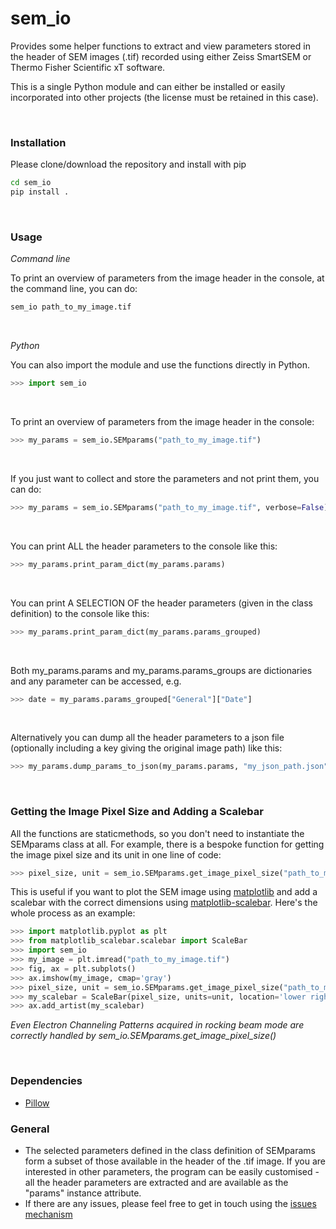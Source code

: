 # sem_io

Provides some helper functions to extract and view parameters stored in the header of SEM images (.tif) recorded using either Zeiss SmartSEM or Thermo Fisher Scientific xT software.

This is a single Python module and can either be installed or easily incorporated into other projects (the license must be retained in this case).

<BR>

### Installation

Please clone/download the repository and install with pip

```bash
cd sem_io
pip install .
```

<BR>


### Usage

*Command line*

To print an overview of parameters from the image header in the console, at the command line, you can do:

```bash
sem_io path_to_my_image.tif
```

<BR>


*Python*

You can also import the module and use the functions directly in Python.

```python
>>> import sem_io
```

<BR>

To print an overview of parameters from the image header in the console:

```python
>>> my_params = sem_io.SEMparams("path_to_my_image.tif")
```

<BR>


If you just want to collect and store the parameters and not print them, you can do:

```python
>>> my_params = sem_io.SEMparams("path_to_my_image.tif", verbose=False)
```

<BR>


You can print ALL the header parameters to the console like this:

```python
>>> my_params.print_param_dict(my_params.params)
```

<BR>


You can print A SELECTION OF the header parameters (given in the class definition) to the console like this:

```python
>>> my_params.print_param_dict(my_params.params_grouped)
```

<BR>


Both my_params.params and my_params.params_groups are dictionaries and any parameter can be accessed, e.g.

```python
>>> date = my_params.params_grouped["General"]["Date"]
```

<BR>


Alternatively you can dump all the header parameters to a json file (optionally including a key giving the original image path) like this:

```python
>>> my_params.dump_params_to_json(my_params.params, "my_json_path.json", image_path=my_params.img_path)
```


<BR>

### Getting the Image Pixel Size and Adding a Scalebar

All the functions are staticmethods, so you don't need to instantiate the SEMparams class at all. For example, there is a bespoke function for getting the image pixel size and its unit in one line of code:

```python
>>> pixel_size, unit = sem_io.SEMparams.get_image_pixel_size("path_to_my_image.tif")
```

This is useful if you want to plot the SEM image using [matplotlib](https://matplotlib.org/) and add a scalebar with the correct dimensions using [matplotlib-scalebar](https://github.com/ppinard/matplotlib-scalebar). Here's the whole process as an example:

```python
>>> import matplotlib.pyplot as plt
>>> from matplotlib_scalebar.scalebar import ScaleBar
>>> import sem_io
>>> my_image = plt.imread("path_to_my_image.tif")
>>> fig, ax = plt.subplots()
>>> ax.imshow(my_image, cmap='gray')
>>> pixel_size, unit = sem_io.SEMparams.get_image_pixel_size("path_to_my_image.tif")
>>> my_scalebar = ScaleBar(pixel_size, units=unit, location='lower right', scale_loc='top')
>>> ax.add_artist(my_scalebar)
```

*Even Electron Channeling Patterns acquired in rocking beam mode are correctly handled by sem_io.SEMparams.get_image_pixel_size()*

<BR>


### Dependencies

* [Pillow](https://python-pillow.org/)

### General

* The selected parameters defined in the class definition of SEMparams form a subset of those available in the header of the .tif image. If you are interested in other parameters, the program can be easily customised - all the header parameters are extracted and are available as the "params" instance attribute.
* If there are any issues, please feel free to get in touch using the [issues mechanism](https://github.com/tgwoodcock/sem_io/issues)
